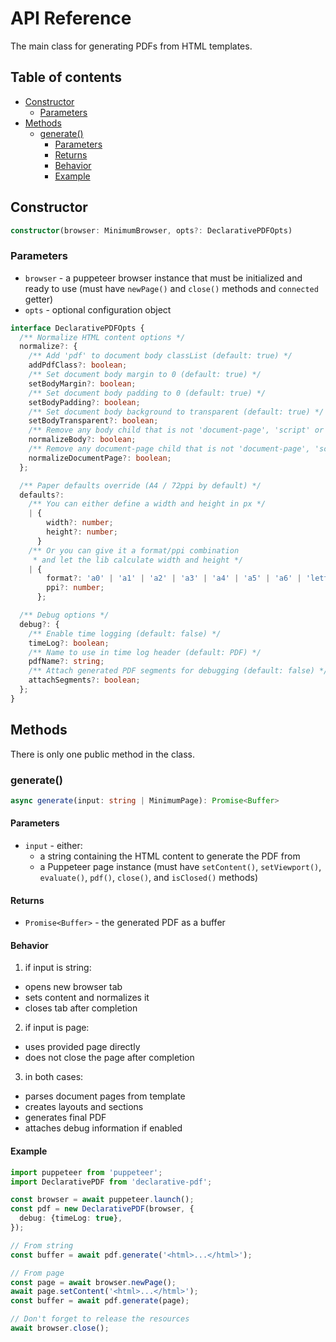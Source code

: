 # API Reference

The main class for generating PDFs from HTML templates.

## Table of contents

- [Constructor](#constructor)
  - [Parameters](#parameters)
- [Methods](#methods)
  - [generate()](#generate)
    - [Parameters](#parameters)
    - [Returns](#returns)
    - [Behavior](#behavior)
    - [Example](#example)



## Constructor

```typescript
constructor(browser: MinimumBrowser, opts?: DeclarativePDFOpts)
```

### Parameters

- `browser` - a puppeteer browser instance that must be initialized and ready to use (must have `newPage()` and `close()` methods and `connected` getter)
- `opts` - optional configuration object

```typescript
interface DeclarativePDFOpts {
  /** Normalize HTML content options */
  normalize?: {
    /** Add 'pdf' to document body classList (default: true) */
    addPdfClass?: boolean;
    /** Set document body margin to 0 (default: true) */
    setBodyMargin?: boolean;
    /** Set document body padding to 0 (default: true) */
    setBodyPadding?: boolean;
    /** Set document body background to transparent (default: true) */
    setBodyTransparent?: boolean;
    /** Remove any body child that is not 'document-page', 'script' or 'style' (default: true) */
    normalizeBody?: boolean;
    /** Remove any document-page child that is not 'document-page', 'script' or 'style' (default: true) */
    normalizeDocumentPage?: boolean;
  };

  /** Paper defaults override (A4 / 72ppi by default) */
  defaults?:
    /** You can either define a width and height in px */
    | {
        width?: number;
        height?: number;
      }
    /** Or you can give it a format/ppi combination
     * and let the lib calculate width and height */
    | {
        format?: 'a0' | 'a1' | 'a2' | 'a3' | 'a4' | 'a5' | 'a6' | 'letter' | 'legal' | 'tabloid' | 'ledger';
        ppi?: number;
      };

  /** Debug options */
  debug?: {
    /** Enable time logging (default: false) */
    timeLog?: boolean;
    /** Name to use in time log header (default: PDF) */
    pdfName?: string;
    /** Attach generated PDF segments for debugging (default: false) */
    attachSegments?: boolean;
  };
}
```

## Methods

There is only one public method in the class.

### generate()

```typescript
async generate(input: string | MinimumPage): Promise<Buffer>
```

#### Parameters

- `input` - either:
  - a string containing the HTML content to generate the PDF from
  - a Puppeteer page instance (must have `setContent()`, `setViewport()`, `evaluate()`, `pdf()`, `close()`, and `isClosed()` methods)

#### Returns

- `Promise<Buffer>` - the generated PDF as a buffer

#### Behavior

1. if input is string:

- opens new browser tab
- sets content and normalizes it
- closes tab after completion

2. if input is page:

- uses provided page directly
- does not close the page after completion

3. in both cases:

- parses document pages from template
- creates layouts and sections
- generates final PDF
- attaches debug information if enabled

#### Example

```typescript
import puppeteer from 'puppeteer';
import DeclarativePDF from 'declarative-pdf';

const browser = await puppeteer.launch();
const pdf = new DeclarativePDF(browser, {
  debug: {timeLog: true},
});

// From string
const buffer = await pdf.generate('<html>...</html>');

// From page
const page = await browser.newPage();
await page.setContent('<html>...</html>');
const buffer = await pdf.generate(page);

// Don't forget to release the resources
await browser.close();
```

